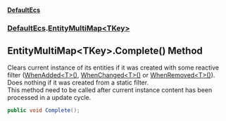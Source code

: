 #### [DefaultEcs](DefaultEcs.md 'DefaultEcs')
### [DefaultEcs](DefaultEcs.md#DefaultEcs 'DefaultEcs').[EntityMultiMap&lt;TKey&gt;](EntityMultiMap_TKey_.md 'DefaultEcs.EntityMultiMap&lt;TKey&gt;')
## EntityMultiMap&lt;TKey&gt;.Complete() Method
Clears current instance of its entities if it was created with some reactive filter ([WhenAdded&lt;T&gt;()](EntityQueryBuilder_WhenAdded_T_().md 'DefaultEcs.EntityQueryBuilder.WhenAdded&lt;T&gt;()'), [WhenChanged&lt;T&gt;()](EntityQueryBuilder_WhenChanged_T_().md 'DefaultEcs.EntityQueryBuilder.WhenChanged&lt;T&gt;()') or [WhenRemoved&lt;T&gt;()](EntityQueryBuilder_WhenRemoved_T_().md 'DefaultEcs.EntityQueryBuilder.WhenRemoved&lt;T&gt;()')).  
Does nothing if it was created from a static filter.  
This method need to be called after current instance content has been processed in a update cycle.  
```csharp
public void Complete();
```
